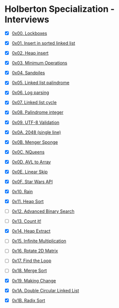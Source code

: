 # Holberton Specialization - Interviews

-   [x] [0x00. Lockboxes](0x00-lockboxes)
-   [x] [0x01. Insert in sorted linked list](0x01-insert_in_sorted_linked_list)
-   [x] [0x02. Heap insert](0x02-heap_insert)
-   [x] [0x03. Minimum Operations](0x03-minimum_operations)
-   [x] [0x04. Sandpiles](0x04-sandpiles)
-   [x] [0x05. Linked list palindrome](0x05-linked_list_palindrome)
-   [x] [0x06. Log parsing](0x06-log_parsing)
-   [x] [0x07. Linked list cycle](0x07-linked_list_cycle)
-   [x] [0x08. Palindrome integer](0x08-palindrome_integer)
-   [x] [0x09. UTF-8 Validation](0x09-utf8_validation)
-   [x] [0x0A. 2048 (single line)](0x0A-slide_line)
-   [x] [0x0B. Menger Sponge](0x0B-menger)
-   [x] [0x0C. NQueens](0x0C-nqueens)
-   [x] [0x0D. AVL to Array](0x0D-sorted_array_to_avl)
-   [x] [0x0E. Linear Skip](0x0E-linear_skip)
-   [x] [0x0F. Star Wars API](0x0F-starwars_api)
-   [x] [0x10. Rain](0x10-rain)
-   [x] [0x11. Heap Sort](0x11-heap_sort)
-   [ ] [0x12. Advanced Binary Search]()
-   [ ] [0x13. Count it!]()
-   [x] [0x14. Heap Extract](0x14-heap_extract)
-   [ ] [0x15. Infinite Multiplication]()
-   [ ] [0x16. Rotate 2D Matrix]()
-   [ ] [0x17. Find the Loop]()
-   [ ] [0x18. Merge Sort]()
-   [x] [0x19. Making Change](0x19-making_change)
-   [x] [0x1A. Double Circular Linked List](0x1A-double_circular_linked_list)
-   [x] [0x1B. Radix Sort](0x1B-radix_sort)

